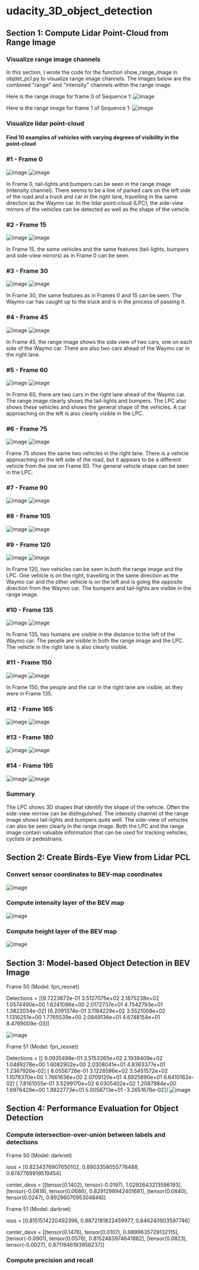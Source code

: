 # udacity_3D_object_detection

## Section 1: Compute Lidar Point-Cloud from Range Image

### Visualize range image channels

In this section, I wrote the code for the function show_range_image in objdet_pcl.py to visualize range image channels. The images below are the combined "range" and "intensity" channels within the range image.

Here is the range image for frame 0 of Sequence 1:
![image](https://user-images.githubusercontent.com/7365421/192066053-ba1f38c2-9d84-468b-bb80-906da45bed99.png)

Here is the range image for frame 1 of Sequence 1:
![image](https://user-images.githubusercontent.com/7365421/192066536-d3c6384f-3862-4f45-b26b-adc855db06f7.png)

### Visualize lidar point-cloud

#### Find 10 examples of vehicles with varying degrees of visibility in the point-cloud

### #1 - Frame 0
![image](https://user-images.githubusercontent.com/7365421/192372536-a503f0cb-f7f2-4443-9c34-949a551ea62a.png)
![image](https://user-images.githubusercontent.com/7365421/192373313-651b389e-ce41-400f-960c-019586bf1d28.png)

In Frame 0, tail-lights and bumpers can be seen in the range image (intensity channel). There seems to be a line of parked cars on the left side of the road and a truck and car in the right lane, travelling in the same direction as the Waymo car. In the lidar point-cloud (LPC), the side-view mirrors of the vehicles can be detected as well as the shape of the vehicle.

### #2 - Frame 15
![image](https://user-images.githubusercontent.com/7365421/192373812-671051c9-3dd9-423a-a8ce-c0f3c6f07a37.png)
![image](https://user-images.githubusercontent.com/7365421/192374402-ddfbb74f-4801-4ce7-8c8b-4160721c7349.png)

In Frame 15, the same vehicles and the same features (tail-lights, bumpers and side-view mirrors) as in Frame 0 can be seen.

### #3 - Frame 30
![image](https://user-images.githubusercontent.com/7365421/192375796-60428906-a5ca-4e47-a9e1-8b2de4457d02.png)
![image](https://user-images.githubusercontent.com/7365421/192376225-1e66064f-92be-4210-9912-9d942b108938.png)

In Frame 30, the same features as in Frames 0 and 15 can be seen. The Waymo car has caught up to the truck and is in the process of passing it.

### #4 - Frame 45
![image](https://user-images.githubusercontent.com/7365421/192377170-50b66552-11c6-443d-88da-b453f34b711d.png)
![image](https://user-images.githubusercontent.com/7365421/192391589-95349503-036a-4edb-b7a8-1946cf80c003.png)

In Frame 45, the range image shows the side view of two cars, one on each side of the Waymo car. There are also two cars ahead of the Waymo car in the right lane. 

### #5 - Frame 60
![image](https://user-images.githubusercontent.com/7365421/192378149-5c5d0892-0f0c-4dfe-b606-7d04c050a68b.png)
![image](https://user-images.githubusercontent.com/7365421/192378436-ccebcab9-931f-4d58-bb5a-a1795c09d07a.png)

In Frame 60, there are two cars in the right lane ahead of the Waymo car. The range image clearly shows the tail-lights and bumpers. The LPC also shows these vehicles and shows the general shape of the vehicles. A car approaching on the left is also clearly visible in the LPC.

### #6 - Frame 75
![image](https://user-images.githubusercontent.com/7365421/192379793-99e8ae01-f795-4c1d-82d8-13024092fa08.png)
![image](https://user-images.githubusercontent.com/7365421/192380247-169c1e42-6094-45fd-b4f4-1fab41859546.png)

Frame 75 shows the same two vehicles in the right lane. There is a vehicle approaching on the left side of the road, but it appears to be a different vehicle from the one on Frame 60. The general vehicle shape can be seen in the LPC. 

### #7 - Frame 90
![image](https://user-images.githubusercontent.com/7365421/192380515-e9831f42-98e0-4876-95cd-16da371e040c.png)
![image](https://user-images.githubusercontent.com/7365421/192380991-3773ea92-9e83-4c81-a5b5-cd0dcb6cb9c3.png)

### #8 - Frame 105
![image](https://user-images.githubusercontent.com/7365421/192381324-6cf564bf-242d-4ea9-8964-fe2d63dd5a2e.png)
![image](https://user-images.githubusercontent.com/7365421/192392402-169be4b3-5888-4ce5-aec1-9ff917341508.png)

### #9 - Frame 120
![image](https://user-images.githubusercontent.com/7365421/192382151-141ec500-8e09-41fc-89e3-b3f31c6abad5.png)
![image](https://user-images.githubusercontent.com/7365421/192392766-02af1b90-b0d1-4e1d-8f16-fea98586f041.png)

In Frame 120, two vehicles can be seen in both the range image and the LPC. One vehicle is on the right, travelling in the same direction as the Waymo car and the other vehicle is on the left and is going the opposite direction from the Waymo car. The bumpers and tail-lights are visible in the range image.

### #10 - Frame 135
![image](https://user-images.githubusercontent.com/7365421/192382863-86f95347-cf21-4dcc-95f8-dd89a2999adf.png)
![image](https://user-images.githubusercontent.com/7365421/192393144-25161c05-a11a-41e0-85e9-30ae8fbbb554.png)

In Frame 135, two humans are visible in the distance to the left of the Waymo car. The people are visible in both the range image and the LPC. The vehicle in the right lane is also clearly visible.

### #11 - Frame 150
![image](https://user-images.githubusercontent.com/7365421/192383321-05692afc-c871-4956-9d64-9f0b16a43499.png)
![image](https://user-images.githubusercontent.com/7365421/192383568-28ce45fb-0098-4ad7-b261-b016248da018.png)

In Frame 150, the people and the car in the right lane are visible, as they were in Frame 135.

### #12 - Frame 165
![image](https://user-images.githubusercontent.com/7365421/192383789-7c6517e8-fa2a-4f9f-b8fd-3d0d17fe19c0.png)
![image](https://user-images.githubusercontent.com/7365421/192384048-7035caa6-0d80-4244-8fc1-b9ddcb4f0db4.png)

### #13 - Frame 180
![image](https://user-images.githubusercontent.com/7365421/192384685-ada6bb03-7dba-4db4-b9d4-b3e2ebcfd42d.png)
![image](https://user-images.githubusercontent.com/7365421/192384991-0bd29352-cc83-49c5-ade9-4bdf84f3decd.png)

### #14 - Frame 195
![image](https://user-images.githubusercontent.com/7365421/192385159-19008abd-27be-482c-9573-9fe8c4d68ef5.png)
![image](https://user-images.githubusercontent.com/7365421/192391362-b82e65b7-79ed-4619-96cf-28c519948fd3.png)

### Summary
The LPC shows 3D shapes that identify the shape of the vehicle. Often the side-view mirrow can be distinguished. The intensity channel of the range image shows tail-lights and bumpers quite well. The side-view of vehicles can also be seen clearly in the range image. Both the LPC and the range image contain valuable information that can be used for tracking vehicles, cyclists or pedestrians.

## Section 2: Create Birds-Eye View from Lidar PCL

### Convert sensor coordinates to BEV-map coordinates

![image](https://user-images.githubusercontent.com/7365421/192896591-70c32a62-3f81-40bc-8ee6-6449c307279d.png)

### Compute intensity layer of the BEV map
![image](https://user-images.githubusercontent.com/7365421/192897097-8a58604c-d31f-4618-ad94-75214e1fa883.png)

### Compute height layer of the BEV map
![image](https://user-images.githubusercontent.com/7365421/192897225-c8b1c194-7000-4f36-9507-2161d0c038dd.png)

## Section 3: Model-based Object Detection in BEV Image

Frame 50 (Model: fpn_resnet)

Detections =  [[9.7223872e-01 3.5127075e+02 2.1875238e+02 1.0574490e+00 1.6241086e+00 2.0172737e+01 4.7542793e+01 1.3822034e-02]
 [6.2091374e-01 3.1184229e+02 3.5521008e+02 1.1316251e+00 1.7765539e+00 2.0849136e+01 4.6748154e+01 8.4769009e-03]]

![image](https://user-images.githubusercontent.com/7365421/192898764-d6d1f4fb-5877-493f-9b63-129769d41a53.png)

Frame 51 (Model: fpn_resnet)

Detections =  [[ 9.0935498e-01  3.5153265e+02  2.1939409e+02  1.0489278e+00 1.6082902e+00  2.0308041e+01  4.8363377e+01  1.2367926e-02]
 [ 8.0556726e-01  3.1226596e+02  3.5451572e+02  1.1078370e+00 1.7661636e+00  2.0709120e+01  4.8925690e+01  6.6410162e-02]
 [ 7.8161055e-01  3.5299170e+02  6.0305402e+02  1.2087984e+00 1.6976428e+00  1.9822773e+01  5.0056713e+01 -3.2651678e-02]]
![image](https://user-images.githubusercontent.com/7365421/192899543-a7295273-3c0b-4cc8-a8d7-017ee1fcf283.png)

## Section 4: Performance Evaluation for Object Detection

### Compute intersection-over-union between labels and detections

Frame 50 (Model: darknet)

ious =  [0.8234376907650102, 0.8903358055776488, 0.8747769919519454]

center_devs =  [[tensor(0.1402), tensor(-0.0197), 1.0292643213596193], [tensor(-0.0818), tensor(0.0686), 0.8291298942401681], [tensor(0.0840), tensor(0.0247), 0.8929607095304846]]

Frame 51 (Model: darknet)

ious =  [0.8151514220492396, 0.8872181822459977, 0.846240903597746]

center_devs =  [[tensor(0.1476), tensor(0.0107), 0.9899635729132115], [tensor(-0.0901), tensor(0.0576), 0.8152483974641882], [tensor(0.0823), tensor(-0.0027), 0.8711946193956237]]

### Compute precision and recall

